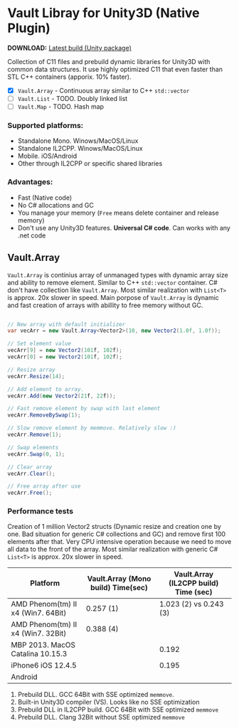 # Vault Libray for Unity3D (Native Plugin)

**DOWNLOAD:** [Latest build (Unity package)](https://github.com/dasannikov/Vault/releases)

Collection of C11 files and prebuild dynamic libraries for Unity3D with common data structures. It use highly optimized C11 that even faster than STL C++ containers (apporix. 10% faster).
- [x] `Vault.Array` - Continuous array similar to C++ `std::vector`
- [ ] `Vault.List` - TODO. Doubly linked list
- [ ] `Vault.Map` - TODO. Hash map

### Supported platforms:
- Standalone Mono. Winows/MacOS/Linux
- Standalone IL2CPP. Winows/MacOS/Linux
- Mobile. iOS/Android
- Other through IL2CPP or specific shared libraries

### Advantages:
- Fast (Native code)
- No C# allocations and GC
- You manage your memory (`Free` means delete container and release memory)
- Don't use any Unity3D features. **Universal C# code**. Can works with any .net code

## Vault.Array
`Vault.Array` is continius array of unmanaged types with dynamic array size and ability to remove element. Similar to C++ `std::vector` container. C# don't have collection like `Vault.Array`. Most similar realization with `List<T>` is approx. 20x slower in speed. Main porpose of `Vault.Array` is dynamic and fast creation of arrays with abillity to free memory without GC.

```csharp

// New array with default initializer
var vecArr = new Vault.Array<Vector2>(10, new Vector2(1.0f, 1.0f));

// Set element value
vecArr[9] = new Vector2(101f, 102f);
vecArr[0] = new Vector2(101f, 102f);

// Resize array
vecArr.Resize(14);

// Add element to array.
vecArr.Add(new Vector2(21f, 22f));

// Fast remove element by swap with last element
vecArr.RemoveBySwap(1);

// Slow remove element by memmove. Relatively slow :)
vecArr.Remove(1);

// Swap elements
vecArr.Swap(0, 1);

// Clear array
vecArr.Clear();

// Free array after use
vecArr.Free();

```

### Performance tests
 Creation of 1 million Vector2 structs (Dynamic resize and creation one by one. Bad situation for generic C# collections and GC) and remove first 100 elements after that. Very CPU intensive operation because we need to move all data to the front of the array. Most similar realization with generic C# `List<T>` is approx. 20x slower in speed.


| Platform | Vault.Array (Mono build) Time(sec) | Vault.Array (IL2CPP build) Time (sec) |
|----------|----------------|-------------------|
| AMD Phenom(tm) II x4 (Win7. 64Bit) | 0.257 (1) | 1.023 (2) vs 0.243 (3) |
| AMD Phenom(tm) II x4 (Win7. 32Bit) | 0.388 (4) |  |
| MBP 2013. MacOS Catalina 10.15.3 |  | 0.192 |
| iPhone6 iOS 12.4.5 |  | 0.195 |
| Android |  |  |

1. Prebuild DLL. GCC 64Bit with SSE optimized `memmove`.
2. Built-in Unity3D compiler (VS). Looks like no SSE optimization
3. Prebuild DLL in IL2CPP build. GCC 64Bit with SSE optimized `memmove`
4. Prebuild DLL. Clang 32Bit without SSE optimized `memmove`
